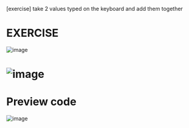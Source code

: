[exercise] take 2 values ​​typed on the keyboard and add them together

# EXERCISE
![image](https://github.com/EiJhonatan/exercise_python-1/assets/103134496/14a6272a-dbc2-42a7-82a5-f048bcc6e8ba)


# ![image](https://github.com/EiJhonatan/exercise_python-1/assets/103134496/41e831c1-b734-4a35-ae71-7693b00eb284)

# Preview code

![image](https://github.com/EiJhonatan/exercise_python-1/assets/103134496/0381a68e-9c28-4bd4-80eb-752e44c20132)
#
